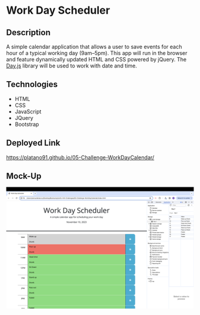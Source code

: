 # Work Day Scheduler

## Description

A simple calendar application that allows a user to save events for each hour of a typical working day (9am&ndash;5pm). This app will run in the browser and feature dynamically updated HTML and CSS powered by jQuery. The [Day.js](https://day.js.org/en/) library will be used to work with date and time.

## Technologies
  - HTML
  - CSS
  - JavaScript
  - JQuery
  - Bootstrap

## Deployed Link

https://platano91.github.io/05-Challenge-WorkDayCalendar/

## Mock-Up

![A user clicks on slots on the color-coded calendar and edits the events.](./assets/img/Screenshot%202023-11-10%20at%2010.53.38%20AM.png)

